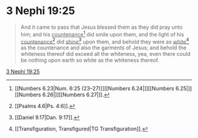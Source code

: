 # 3 Nephi 19:25

> And it came to pass that Jesus blessed them as they did pray unto him; and his <u>countenance</u>[^a] did smile upon them, and the light of his <u>countenance</u>[^b] did <u>shine</u>[^c] upon them, and behold they were as <u>white</u>[^d] as the countenance and also the garments of Jesus; and behold the whiteness thereof did exceed all the whiteness, yea, even there could be nothing upon earth so white as the whiteness thereof.

[3 Nephi 19:25](https://www.churchofjesuschrist.org/study/scriptures/bofm/3-ne/19?lang=eng&id=p25#p25)


[^a]: [[Numbers 6.23|Num. 6:25 (23–27)]][[Numbers 6.24|]][[Numbers 6.25|]][[Numbers 6.26|]][[Numbers 6.27|]].  
[^b]: [[Psalms 4.6|Ps. 4:6]].  
[^c]: [[Daniel 9.17|Dan. 9:17]].  
[^d]: [[Transfiguration, Transfigured|TG Transfiguration]].  
